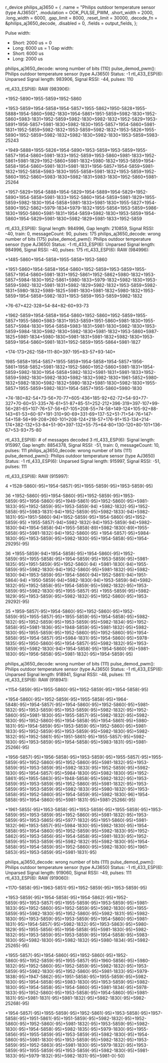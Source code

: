 
r_device philips_aj3650 = {
        .name        = "Philips outdoor temperature sensor (type AJ3650)",
        .modulation  = OOK_PULSE_PWM,
        .short_width = 2000,
        .long_width  = 6000,
        .gap_limit   = 8000,
        .reset_limit = 30000,
        .decode_fn   = &philips_aj3650_decode,
        .disabled    = 0,
        .fields      = output_fields,
};


Pulse width:
- Short: 2000 us = 0
- Long: 6000 us = 1
Gap width:
- Short: 6000 us
- Long: 2000 us




philips_aj3650_decode: wrong number of bits (110)
pulse_demod_pwm(): Philips outdoor temperature sensor (type AJ3650) Status: -1
rtl_433_ESP(6): Unparsed Signal length: 983906, Signal RSSI: -44, pulses: 110

rtl_433_ESP(6): RAW (983906): 

+1952-5890+1955-5859+1952-5860

+1953-5859+1954-5858+1954-5857+1955-5862+1950-5828+1955-5888+1954-5860+5982-1830+1954-5861+1951-5859+5982-1830+1952-5860+5983-1831+1952-5859+5982-1830+5982-1832+1952-5829+1953-5891+1956-5857+5981-1830+5982-1830+1955-5857+1954-5860+5981-1831+1952-5859+5982-1832+1953-5859+5982-1832+1953-5826+1955-5890+1952-5859+5982-1832+5982-1830+5982-1830+1953-5859+5983-25243

+1949-5888+1955-5826+1954-5890+1953-5859+1953-5859+1955-5857+1954-5860+5981-1833+1952-5859+1953-5860+5981-1833+1952-5861+5981-1829+1952-5860+5981-1832+5980-1832+1953-5859+1954-5858+1954-5860+5981-1831+5981-1831+1956-5857+1954-5859+5981-1832+1952-5858+5983-1830+1955-5858+5981-1832+1953-5859+1952-5860+1952-5860+5983-1830+5982-1831+5983-1830+1952-5860+5981-25264

+1957-5829+1954-5888+1954-5829+1954-5889+1954-5829+1952-5890+1954-5858+5981-1833+1952-5860+1954-5859+5981-1829+1955-5859+5982-1830+1954-5858+5981-1833+5981-1830+1955-5827+1954-5890+1952-5862+5979-1834+5979-1832+1955-5856+1953-5859+5986-1830+1950-5860+5981-1831+1954-5859+5982-1830+1953-5859+1954-5860+1954-5829+5981-1830+5982-1829+5981-1833+1952-5859



rtl_433_ESP(6): Signal length: 984996, Gap length: 210859, Signal RSSI: -40, train: 0, messageCount: 90, pulses: 175
philips_aj3650_decode: wrong number of bits (175)
pulse_demod_pwm(): Philips outdoor temperature sensor (type AJ3650) Status: -1
rtl_433_ESP(6): Unparsed Signal length: 984996, Signal RSSI: -40, pulses: 175
rtl_433_ESP(6): RAW (984996): 

+1485-5860+1954-5858+1955-5858+1953-5860

+1951-5860+1954-5858+1954-5860+1952-5859+1953-5859+1955-5857+1954-5860+5981-1831+1952-5861+1952-5862+5980-1832+1953-5857+5984-1830+1952-5861+5980-1833+5979-1832+5982-1830+1953-5859+5982-1832+5981-1831+5982-1829+5982-1832+1953-5859+5982-1831+5980-1832+5989-1825+5981-1830+5981-1832+5980-1832+1953-5859+1954-5858+5982-1831+1953-5859+1953-5859+5982-1832

+76-67+422-328+54-84+82-60+93-73

+1962-5859+1954-5858+1954-5860+1952-5860+1952-5859+1955-5857+1955-5860+5983-1831+1953-5859+1951-5860+5981-1830+1955-5857+5984-1830+1954-5858+5983-1831+5981-1830+5982-1830+1953-5859+5984-1830+5982-1830+5982-1830+5981-1832+1953-5860+5987-1825+5981-1834+5980-1830+5981-1831+5981-1832+5982-1830+1953-5859+1954-5860+5981-1831+1952-5859+1955-5864+5981-1827

+174-173+262-158+111-80+397-195+83-57+93-140+

1985-5858+1954-5857+1955-5859+1954-5858+1954-5857+1956-5861+1958-5852+5981-1832+1952-5860+1952-5860+5981-1831+1954-5859+5982-1830+1954-5858+5982-1832+5981-1831+5981-1833+1952-5859+5982-1830+5982-1830+5982-1832+5982-1830+1961-5852+5980-1832+5982-1830+5982-1832+5980-1832+5981-1830+5982-1830+1955-5857+1955-5859+5982-1831+1954-5857+1955-5860+5980-1830

+74-180+82-54+73-56+70-77+605-436+185-92+62-72+54-93+77-327+70-60+51-335+76-61+51-87+85-51+252-212+396-319+397-107+99-56+281-65+107-76+57-56+67-105+208-55+74-58+149-124+105-92+88-143+61-53+60-97+191-310+90-69+331-69+137-52+51-71+54-76+147-54+158-56+99-208+260-101+208-124+218-57+176-91+153-134+214-174+382-132+53-84+51-90+397-132+55-75+64-80+130-120+80-101+136-67+53-93+75-80

rtl_433_ESP(6): # of messages decoded 3
rtl_433_ESP(6): Signal length: 915997, Gap length: 8854378, Signal RSSI: -51, train: 0, messageCount: 10, pulses: 111
philips_aj3650_decode: wrong number of bits (111)
pulse_demod_pwm(): Philips outdoor temperature sensor (type AJ3650) Status: -1
rtl_433_ESP(6): Unparsed Signal length: 915997, Signal RSSI: -51, pulses: 111

rtl_433_ESP(6): RAW (915997): 


4 
+1528-5860(-95)+1954-5857(-95)+1955-5859(-95)+1953-5859(-95)

36
+1952-5860(-95)+1954-5860(-95)+1952-5859(-95)+1953-5859(-95)+1956-5860(-95)+1949-5861(-95)+1952-5860(-95)+5981-1833(-95)+1952-5859(-95)+1953-5859(-94)
+5982-1832(-95)+1952-5858(-95)+5983-1831(-94)+1952-5859(-95)+5982-1833(-94)+5982-1831(-95)+1951-5860(-94)+1952-5859(-95)+1954-5860(-95)+1952-5859(-95)
+1955-5857(-94)+5982-1832(-94)+1953-5859(-94)+5982-1830(-94)+1954-5858(-94)+1955-5858(-89)+5982-1830(-89)+1955-5858(-95)+5981-1832(-94)+1952-5860(-95)
+1954-5857(-95)+5984-1830(-95)+1953-5859(-95)+5982-1830(-95)+1954-5858(-95)+1954-29295(-95)

36
+1955-5859(-94)+1954-5858(-95)+1954-5860(-95)+1952-5859(-95)+1955-5858(-95)+1954-5859(-95)+1953-5859(-95)+5981-1835(-95)+1951-5859(-95)+1952-5860(-94)
+5981-1830(-94)+1955-5859(-95)+5982-1830(-94)+1952-5860(-95)+5981-1832(-95)+5982-1830(-94)+1953-5859(-95)+1954-5860(-94)+1952-5861(-94)+1951-5864(-94)
+1950-5859(-94)+5982-1830(-94)+1953-5859(-94)+5982-1832(-95)+1952-5858(-95)+1954-5859(-95)+5982-1832(-95)+1953-5859(-95)+5982-1830(-95)+1955-5857(-95)
+1955-5859(-95)+5982-1829(-95)+1953-5859(-95)+5982-1832(-95)+1952-5860(-95)+1953-29292(-95)

35
+1959-5857(-95)+1954-5860(-95)+1952-5860(-95)+1952-5859(-95)+1955-5857(-95)+1955-5859(-95)+1954-5858(-95)+5982-1832(-95)+1952-5859(-95)+1953-5859(-95)+5982-1834(-95)+1952-5858(-95)+5981-1836(-95)+1948-5859(-95)+5981-1832(-95)+5982-1830(-95)+1955-5859(-95)+1952-5860(-95)+1952-5860(-95)+1954-5858(-95)+1954-5857(-95)+5984-1831(-95)+1954-5860(-95)+5978-1835(-95)+1950-5860(-95)+1954-5857(-95)+5982-1832(-95)+1953-5859(-95)+5982-1830(-94)+1954-5858(-95)+1954-5860(-95)+5981-1830(-95)+1956-5858(-95)+5981-1832(-95)+1954-5859(-95) 


philips_aj3650_decode: wrong number of bits (111)
pulse_demod_pwm(): Philips outdoor temperature sensor (type AJ3650) Status: -1
rtl_433_ESP(6): Unparsed Signal length: 918941, Signal RSSI: -48, pulses: 111
rtl_433_ESP(6): RAW (918941): 

+1154-5859(-95)+1955-5860(-95)+1952-5859(-95)+1954-5858(-95)

+1954-5860(-95)+1952-5859(-95)+1955-5858(-95)+1964-5848(-95)+1954-5857(-95)+1954-5860(-95)+1952-5860(-95)+5981-1832(-95)+1953-5859(-95)+1953-5859(-95)+5982-1832(-95)+1952-5860(-95)+5981-1830(-95)+1955-5857(-95)+5982-1832(-95)+5982-1830(-95)+1952-5860(-95)+1954-5858(-95)+1954-5861(-95)+5980-1831(-95)+1954-5859(-95)+1953-5859(-95)+1952-5860(-95)+5981-1833(-95)+1952-5859(-95)+1953-5859(-95)+5982-1830(-95)+5982-1832(-95)+1952-5861(-95)+1951-5861(-95)+1955-5857(-95)+5982-1830(-95)+1953-5859(-95)+1954-5858(-95)+5983-1831(-95)+5981-25266(-95)

+1956-5857(-95)+1956-5858(-95)+1953-5859(-95)+1955-5857(-95)+1955-5859(-95)+1952-5860(-95)+1952-5860(-95)+5981-1832(-95)+1953-5859(-95)+1953-5859(-95)+5982-1833(-95)+1952-5859(-95)+5982-1830(-95)+1954-5857(-95)+5984-1830(-95)+5982-1830(-95)+1952-5861(-95)+1955-5863(-95)+1948-5858(-95)+5982-1832(-95)+1953-5859(-95)+1953-5859(-95)+1952-5860(-95)+5981-1832(-95)+1953-5859(-95)+1953-5859(-95)+5982-1833(-95)+5980-1832(-95)+1953-5858(-95)+1952-5860(-95)+1954-5859(-95)+5982-1830(-96)+1954-5858(-95)+1954-5860(-95)+5981-1831(-95)+5981-25266(-95)

+1961-5855(-95)+1953-5858(-95)+1953-5859(-95)+1955-5859(-95)+1953-5859(-95)+1953-5859(-95)+1952-5860(-95)+5981-1832(-95)+1953-5859(-95)+1953-5865(-95)+5977-1832(-95)+1951-5860(-95)+5981-1832(-96)+1953-5857(-95)+5984-1830(-95)+5982-1830(-95)+1954-5858(-95)+1954-5860(-95)+1952-5859(-95)+5982-1833(-95)+1952-5862(-95)+1953-5856(-95)+1954-5858(-95)+5981-1833(-95)+1952-5859(-95)+1953-5859(-95)+5982-1832(-95)+5982-1830(-95)+1954-5858(-95)+1954-5859(-95)+1952-5860(-95)+5982-1830(-95)+1961-5853(-95)+1953-5859(-95)+5981-1831(-95)

philips_aj3650_decode: wrong number of bits (111)
pulse_demod_pwm(): Philips outdoor temperature sensor (type AJ3650) Status: -1
rtl_433_ESP(6): Unparsed Signal length: 919060, Signal RSSI: -49, pulses: 111
rtl_433_ESP(6): RAW (919060): 

+1170-5858(-95)+1963-5851(-95)+1952-5859(-95)+1953-5859(-95)

+1953-5859(-95)+1954-5858(-95)+1954-5862(-95)+1952-5859(-95)+1953-5857(-95)+1955-5859(-95)+1953-5859(-95)+5981-1833(-95)+1952-5860(-95)+1952-5859(-95)+5982-1830(-95)+1955-5859(-95)+5982-1830(-95)+1952-5860(-95)+5982-1831(-95)+5982-1830(-95)+1953-5859(-95)+1953-5859(-95)+1954-5860(-95)+5981-1831(-95)+1954-5857(-95)+5982-1832(-95)+1953-5863(-95)+5980-1829(-95)+1955-5856(-95)+1956-5858(-95)+5981-1830(-95)+5982-1832(-95)+1953-5859(-95)+1953-5859(-95)+1954-5858(-95)+5983-1830(-95)+5982-1830(-95)+5982-1832(-95)+5980-1834(-95)+5982-25265(-95)

+1955-5857(-95)+1954-5860(-95)+1952-5860(-95)+1952-5860(-95)+1952-5859(-95)+1955-5857(-95)+1960-5856(-95)+5980-1832(-95)+1952-5860(-95)+1952-5859(-95)+5982-1832(-95)+1953-5859(-95)+5982-1830(-95)+1952-5860(-95)+5981-1833(-95)+5979-1838(-95)+1947-5862(-95)+1951-5858(-95)+1955-5859(-95)+5982-1830(-95)+1954-5858(-95)+5983-1830(-95)+1953-5859(-95)+5982-1830(-95)+1954-5858(-95)+1954-5860(-95)+5981-1834(-95)+5978-1833(-95)+1952-5860(-95)+1953-5858(-95)+1954-5860(-95)+5981-1831(-95)+5981-1831(-95)+5981-1832(-95)+5982-1830(-95)+5982-25268(-95)

+1954-5857(-95)+1955-5859(-95)+1952-5861(-95)+1953-5858(-95)+1957-5858(-95)+1951-5861(-95)+1951-5859(-95)+5982-1832(-95)+1952-5860(-95)+1952-5860(-95)+5981-1832(-95)+1953-5859(-95)+5982-1830(-95)+1954-5858(-95)+5982-1835(-95)+5979-1830(-95)+1955-5856(-95)+1955-5859(-95)+1953-5859(-95)+5982-1830(-95)+1954-5860(-95)+5981-1830(-95)+1953-5859(-95)+5982-1832(-95)+1953-5859(-95)+1952-5863(-95)+5981-1830(-95)+5979-1832(-95)+1953-5859(-95)+1955-5859(-95)+1953-5859(-95)+5982-1830(-95)+5981-1833(-95)+5979-1832(-95)+5982-1831(-95)+5981-0(-50) 